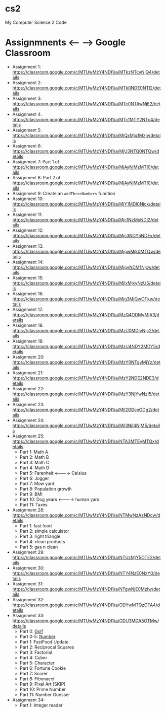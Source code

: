 # cs2
My Computer Science 2 Code

# Assignmnents <-- --> Google Classroom
- Assignment 1: https://classroom.google.com/c/MTUwMzY4NDI1/a/MTkzNTcyNjQ4/details
- Assignment 2: https://classroom.google.com/c/MTUwMzY4NDI1/a/MTk0NDE0NTI2/details
- Assignment 3: https://classroom.google.com/c/MTUwMzY4NDI1/a/MTc0NTAwNjE2/details
- Assignment 4: https://classroom.google.com/c/MTUwMzY4NDI1/a/MTc1MTY2NTc4/details
- Assignment 5: https://classroom.google.com/c/MTUwMzY4NDI1/a/MjQxMjg1MzIy/details
- Assignment 6: https://classroom.google.com/c/MTUwMzY4NDI1/a/MjU3NTQ0NTQw/details
- Assignment 7: Part 1 of https://classroom.google.com/c/MTUwMzY4NDI1/a/MjAyNjMzMTI0/details
- Assignment 8: Part 2 of https://classroom.google.com/c/MTUwMzY4NDI1/a/MjAyNjMzMTI0/details
- Assignment 9: Create an `addThreeNumbers` function
- Assignment 10: https://classroom.google.com/c/MTUwMzY4NDI1/a/MjY1MDI0Njcx/details
- Assignment 11: https://classroom.google.com/c/MTUwMzY4NDI1/a/Mjc1NzMxNDI2/details
- Assignment 12: https://classroom.google.com/c/MTUwMzY4NDI1/a/Mjc3NDY5NDEx/details
- Assignment 13: https://classroom.google.com/c/MTUwMzY4NDI1/a/MjgwMjk0MTQw/details
- Assignment 14: https://classroom.google.com/c/MTUwMzY4NDI1/a/MjgyNDM1Njcw/details
- Assignment 15: https://classroom.google.com/c/MTUwMzY4NDI1/a/MjIxMjkyNzU5/details
- Assignment 16: https://classroom.google.com/c/MTUwMzY4NDI1/a/Mjg3MjQwOTkw/details
- Assignment 17: https://classroom.google.com/c/MTUwMzY4NDI1/a/MzQ4ODMyMjA3/details
- Assignment 18: https://classroom.google.com/c/MTUwMzY4NDI1/a/MzU0MDIyNjc2/details
- Assignment 19: https://classroom.google.com/c/MTUwMzY4NDI1/a/MzU4NDY2MDY5/details
- Assignment 20: https://classroom.google.com/c/MTUwMzY4NDI1/a/MzY0NTgyMjYz/details
- Assignment 21: https://classroom.google.com/c/MTUwMzY4NDI1/a/MzY2NDE2NDE3/details
- Assignment 22: https://classroom.google.com/c/MTUwMzY4NDI1/a/MzY3NjYwNzI5/details
- Assignment 23: https://classroom.google.com/c/MTUwMzY4NDI1/a/MjI2ODcxODg2/details
- Assignment 24: https://classroom.google.com/c/MTUwMzY4NDI1/a/MjI3NjI4NjM5/details
- Assignment 25: https://classroom.google.com/c/MTUwMzY4NDI1/a/NTA3MTEyMTQx/details
  - Part 1: Math A
  - Part 2: Math B
  - Part 3: Math C
  - Part 4: Math D
  - Part 5: Farenheit <----> Celsius
  - Part 6: Jogger
  - Part 7: Mow yard
  - Part 8: Population growth
  - Part 9: BMI
  - Part 10: Dog years <----> human yars
  - Part 11: Taxes
- Assignment 28: https://classroom.google.com/c/MTUwMzY4NDI1/a/NTMwNzAzNDcw/details
  - Part 1: fast food
  - Part 2: simple calculator
  - Part 3: right triangle
  - Part 4: clean products
  - Part 5: gas n clean
- Assignment 29: https://classroom.google.com/c/MTUwMzY4NDI1/a/NTUzMjY5OTE2/details
- Assignment 30: https://classroom.google.com/c/MTUwMzY4NDI1/a/NTY4NzE0NzY0/details
- Assignment 31: https://classroom.google.com/c/MTUwMzY4NDI1/a/NTgwNjE0MzIw/details
- Assignment 32: https://classroom.google.com/c/MTUwMzY4NDI1/a/ODYwMTQzOTA4/details
- Assignment 33: https://classroom.google.com/c/MTUwMzY4NDI1/a/ODU3MDA5OTMw/details
  - Part 0: [Golf](https://classroom.google.com/c/MTUwMzY4NDI1/a/ODYyOTk1NjQ4/details)
  - Part 0-5: [Number](https://classroom.google.com/c/MTUwMzY4NDI1/a/ODYyOTk1NjQ4/details)
  - Part 1: FastFood Update
  - Part 2: Reciprocal Squares
  - Part 3: Factorial
  - Part 4: Cuber
  - Part 5: Character
  - Part 6: Fortune Cookie
  - Part 7: Scorer
  - Part 8: Fibonacci
  - Part 9: Pixel Art (SKIP)
  - Part 10: Prime Number
  - Part 11: Number Guesser
- Assignment 34:
  - Part 1: Integer reader
